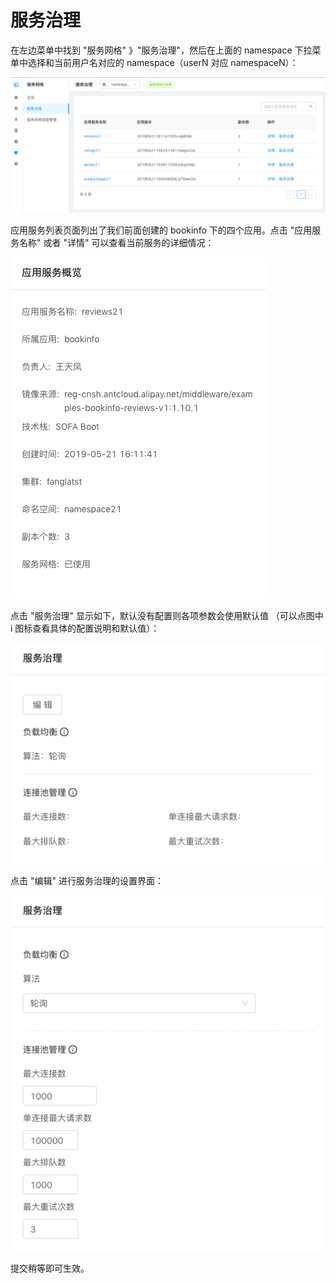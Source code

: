 # 服务治理

在左边菜单中找到 "服务网格" 》"服务治理"，然后在上面的 namespace 下拉菜单中选择和当前用户名对应的 namespace（userN 对应 namespaceN）：

![](images/governance/list.png)

应用服务列表页面列出了我们前面创建的 bookinfo 下的四个应用。点击 "应用服务名称" 或者 "详情" 可以查看当前服务的详细情况：

![](images/governance/detail.png)

点击 "服务治理" 显示如下，默认没有配置则各项参数会使用默认值 （可以点图中 i 图标查看具体的配置说明和默认值）：

![](images/governance/governance.png)

点击 "编辑" 进行服务治理的设置界面：

![](images/governance/edit.png)

提交稍等即可生效。